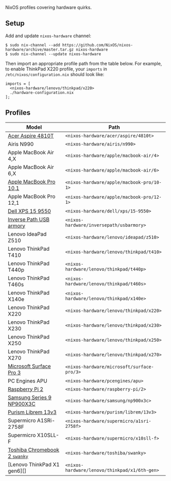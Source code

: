 NixOS profiles covering hardware quirks.

## Setup

Add and update `nixos-hardware` channel:

```
$ sudo nix-channel --add https://github.com/NixOS/nixos-hardware/archive/master.tar.gz nixos-hardware
$ sudo nix-channel --update nixos-hardware
```

Then import an appropriate profile path from the table below. For example, to
enable ThinkPad X220 profile, your `imports` in `/etc/nixos/configuration.nix`
should look like:

```
imports = [
  <nixos-hardware/lenovo/thinkpad/x220>
  ./hardware-configuration.nix
];
```

## Profiles

| Model                             | Path                                       |
| --------------------------------- | ------------------------------------------ |
| [Acer Aspire 4810T][]             | `<nixos-hardware/acer/aspire/4810t>`       |
| Airis N990                        | `<nixos-hardware/airis/n990>`              |
| Apple MacBook Air 4,X             | `<nixos-hardware/apple/macbook-air/4>`     |
| Apple MacBook Air 6,X             | `<nixos-hardware/apple/macbook-air/6>`     |
| [Apple MacBook Pro 10,1][]        | `<nixos-hardware/apple/macbook-pro/10-1>`  |
| Apple MacBook Pro 12,1            | `<nixos-hardware/apple/macbook-pro/12-1>`  |
| [Dell XPS 15 9550][]              | `<nixos-hardware/dell/xps/15-9550>`        |
| [Inverse Path USB armory][]       | `<nixos-hardware/inversepath/usbarmory>`   |
| Lenovo IdeaPad Z510               | `<nixos-hardware/lenovo/ideapad/z510>`     |
| Lenovo ThinkPad T410              | `<nixos-hardware/lenovo/thinkpad/t410>`    |
| Lenovo ThinkPad T440p             | `<nixos-hardware/lenovo/thinkpad/t440p>`   |
| Lenovo ThinkPad T460s             | `<nixos-hardware/lenovo/thinkpad/t460s>`   |
| Lenovo ThinkPad X140e             | `<nixos-hardware/lenovo/thinkpad/x140e>`   |
| Lenovo ThinkPad X220              | `<nixos-hardware/lenovo/thinkpad/x220>`    |
| Lenovo ThinkPad X230              | `<nixos-hardware/lenovo/thinkpad/x230>`    |
| Lenovo ThinkPad X250              | `<nixos-hardware/lenovo/thinkpad/x250>`    |
| Lenovo ThinkPad X270              | `<nixos-hardware/lenovo/thinkpad/x270>`    |
| [Microsoft Surface Pro 3][]       | `<nixos-hardware/microsoft/surface-pro/3>` |
| PC Engines APU                    | `<nixos-hardware/pcengines/apu>`           |
| [Raspberry Pi 2][]                | `<nixos-hardware/raspberry-pi/2>`          |
| [Samsung Series 9 NP900X3C][]     | `<nixos-hardware/samsung/np900x3c>`        |
| [Purism Librem 13v3][]            | `<nixos-hardware/purism/librem/13v3>`      |
| Supermicro A1SRi-2758F            | `<nixos-hardware/supermicro/a1sri-2758f>`  |
| Supermicro X10SLL-F               | `<nixos-hardware/supermicro/x10sll-f>`     |
| [Toshiba Chromebook 2 `swanky`][] | `<nixos-hardware/toshiba/swanky>`          |
| [Lenovo ThinkPad X1 gen6][]       | `<nixos-hardware/lenovo/thinkpad/x1/6th-gen>`|

[Acer Aspire 4810T]: acer/aspire/4810t
[Apple MacBook Pro 10,1]: apple/macbook-pro/10-1
[Dell XPS 15 9550]: dell/xps/15-9550
[Inverse Path USB armory]: inversepath/usbarmory
[Microsoft Surface Pro 3]: microsoft/surface-pro/3
[Raspberry Pi 2]: raspberry-pi/2
[Samsung Series 9 NP900X3C]: samsung/np900x3c
[Purism Librem 13v3]: purism/librem/13v3
[Toshiba Chromebook 2 `swanky`]: toshiba/swanky
